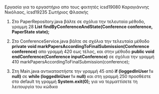 Εργασία για το εργαστήριο απο τους φοιτητές icsd19080 Καραγιάννης Νικόλαος, icsd19235 Σωτήριος Φλασκής

1. Στο PaperRepository.java βάλτε σε σχόλια την τελευταία μέθοδο, γραμμη 28 **List<Paper> findByConferenceAndState(Conference conference, PaperState state);**
   
2. Στο ConferenceService.java βάλτε σε σχόλια την τελευταία μέθοδο **private void markPapersAccordingToFinalSubmission(Conference conference)** απο γραμμή 420 εως τέλος, και στην μέθοδο **public void endConference(Conference inputConference)** σε σχόλια την γραμμή 410 markPapersAccordingToFinalSubmission(conference);
  
4. Στη Main.java αντικαταστήστε την γραμμή 45 από **if (loggedInUser != null)** σε **while (loggedInUser != null)** και στη γραμμή 250 προσθέστε στο default τη γραμμή **System.exit(0);** για να τερματτίσετε τη λειτουργία του κώδικα 

